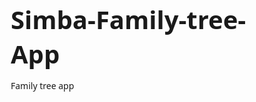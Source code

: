 # Simba-Family-tree-App
Family tree app 
<!DOCTYPE html>
<html lang="en">
<head>
    <meta charset="UTF-8">
    <meta name="viewport" content="width=device-width, initial-scale=1.0">
    <title>Family Tree Builder</title>
    <link rel="stylesheet" href="https://cdnjs.cloudflare.com/ajax/libs/font-awesome/6.4.0/css/all.min.css">
    <style>
        * {
            box-sizing: border-box;
            margin: 0;
            padding: 0;
            font-family: 'Segoe UI', Tahoma, Geneva, Verdana, sans-serif;
        }
        
        body {
            background: linear-gradient(135deg, #6a11cb 0%, #2575fc 100%);
            color: #333;
            min-height: 100vh;
            padding: 20px;
        }
        
        .container {
            max-width: 1200px;
            margin: 0 auto;
            background: rgba(255, 255, 255, 0.95);
            border-radius: 15px;
            box-shadow: 0 10px 30px rgba(0, 0, 0, 0.2);
            overflow: hidden;
        }
        
        header {
            background: #4a6fc7;
            color: white;
            padding: 20px;
            text-align: center;
            position: relative;
        }
        
        h1 {
            font-size: 2.5rem;
            margin-bottom: 10px;
        }
        
        .header-controls {
            display: flex;
            justify-content: center;
            gap: 15px;
            margin-top: 15px;
            flex-wrap: wrap;
        }
        
        .btn {
            padding: 10px 20px;
            border: none;
            border-radius: 50px;
            cursor: pointer;
            font-weight: 600;
            transition: all 0.3s ease;
            display: flex;
            align-items: center;
            gap: 8px;
        }
        
        .btn-primary {
            background: #ff7e5f;
            color: white;
        }
        
        .btn-primary:hover {
            background: #ff6347;
            transform: translateY(-2px);
        }
        
        .btn-secondary {
            background: #2bc0a9;
            color: white;
        }
        
        .btn-secondary:hover {
            background: #22a892;
            transform: translateY(-2px);
        }
        
        .btn-outline {
            background: transparent;
            border: 2px solid white;
            color: white;
        }
        
        .btn-outline:hover {
            background: white;
            color: #4a6fc7;
        }
        
        .connection-status {
            position: absolute;
            top: 20px;
            right: 20px;
            display: flex;
            align-items: center;
            gap: 8px;
            background: rgba(255, 255, 255, 0.2);
            padding: 5px 15px;
            border-radius: 20px;
            font-size: 0.9rem;
        }
        
        .main-content {
            display: flex;
            min-height: 500px;
        }
        
        .sidebar {
            width: 300px;
            background: #f5f7fa;
            padding: 20px;
            border-right: 1px solid #e0e6ed;
        }
        
        .search-box {
            margin-bottom: 20px;
        }
        
        .search-box input {
            width: 100%;
            padding: 10px 15px;
            border: 1px solid #ddd;
            border-radius: 50px;
            font-size: 1rem;
        }
        
        .family-list {
            list-style: none;
        }
        
        .family-list li {
            padding: 12px 15px;
            margin-bottom: 8px;
            background: white;
            border-radius: 8px;
            cursor: pointer;
            display: flex;
            align-items: center;
            gap: 10px;
            box-shadow: 0 2px 5px rgba(0, 0, 0, 0.05);
            transition: all 0.2s ease;
        }
        
        .family-list li:hover {
            background: #e9f2ff;
            transform: translateX(5px);
        }
        
        .family-list li.active {
            background: #d4e5ff;
            border-left: 4px solid #4a6fc7;
        }
        
        .tree-container {
            flex: 1;
            padding: 20px;
            overflow: auto;
            position: relative;
        }
        
        .tree {
            display: flex;
            justify-content: center;
            padding: 40px 0;
            min-height: 100%;
        }
        
        .person {
            width: 120px;
            background: white;
            border-radius: 10px;
            padding: 15px;
            margin: 10px;
            text-align: center;
            box-shadow: 0 5px 15px rgba(0, 0, 0, 0.1);
            position: relative;
            cursor: pointer;
            transition: all 0.3s ease;
            z-index: 2;
        }
        
        .person:hover {
            transform: translateY(-5px);
            box-shadow: 0 8px 20px rgba(0, 0, 0, 0.15);
        }
        
        .person.male {
            border-bottom: 4px solid #4a6fc7;
        }
        
        .person.female {
            border-bottom: 4px solid #ff7e5f;
        }
        
        .person .avatar {
            width: 60px;
            height: 60px;
            border-radius: 50%;
            margin: 0 auto 10px;
            overflow: hidden;
            display: flex;
            align-items: center;
            justify-content: center;
            font-size: 2rem;
            color: white;
        }
        
        .person.male .avatar {
            background: #4a6fc7;
        }
        
        .person.female .avatar {
            background: #ff7e5f;
        }
        
        .person .name {
            font-weight: 600;
            margin-bottom: 5px;
        }
        
        .person .details {
            font-size: 0.8rem;
            color: #666;
        }
        
        .connections {
            position: absolute;
            top: 0;
            left: 0;
            width: 100%;
            height: 100%;
            z-index: 1;
            pointer-events: none;
        }
        
        .modal {
            display: none;
            position: fixed;
            top: 0;
            left: 0;
            width: 100%;
            height: 100%;
            background: rgba(0, 0, 0, 0.5);
            z-index: 100;
            align-items: center;
            justify-content: center;
        }
        
        .modal-content {
            background: white;
            border-radius: 15px;
            padding: 30px;
            width: 90%;
            max-width: 500px;
            box-shadow: 0 15px 40px rgba(0, 0, 0, 0.2);
        }
        
        .modal-header {
            display: flex;
            justify-content: space-between;
            align-items: center;
            margin-bottom: 20px;
        }
        
        .close {
            font-size: 1.5rem;
            cursor: pointer;
        }
        
        .form-group {
            margin-bottom: 20px;
        }
        
        .form-group label {
            display: block;
            margin-bottom: 8px;
            font-weight: 600;
        }
        
        .form-group input, .form-group select {
            width: 100%;
            padding: 12px 15px;
            border: 1px solid #ddd;
            border-radius: 8px;
            font-size: 1rem;
        }
        
        .form-actions {
            display: flex;
            justify-content: flex-end;
            gap: 10px;
            margin-top: 30px;
        }
        
        footer {
            text-align: center;
            padding: 20px;
            background: #f5f7fa;
            color: #666;
            font-size: 0.9rem;
        }
        
        @media (max-width: 768px) {
            .main-content {
                flex-direction: column;
            }
            
            .sidebar {
                width: 100%;
                border-right: none;
                border-bottom: 1px solid #e0e6ed;
            }
            
            .header-controls {
                flex-direction: column;
                align-items: center;
            }
            
            .btn {
                width: 100%;
                justify-content: center;
            }
        }
    </style>
</head>
<body>
    <div class="container">
        <header>
            <h1>Family Tree Builder</h1>
            <p>Create, visualize, and share your family history</p>
            <div class="connection-status">
                <i class="fas fa-wifi"></i>
                <span>Online</span>
            </div>
            <div class="header-controls">
                <button class="btn btn-primary" id="addPersonBtn">
                    <i class="fas fa-plus"></i> Add Person
                </button>
                <button class="btn btn-secondary" id="shareTreeBtn">
                    <i class="fas fa-share-alt"></i> Share Tree
                </button>
                <button class="btn btn-outline" id="saveTreeBtn">
                    <i class="fas fa-save"></i> Save Locally
                </button>
                <button class="btn btn-outline" id="importTreeBtn">
                    <i class="fas fa-file-import"></i> Import
                </button>
            </div>
        </header>
        
        <div class="main-content">
            <div class="sidebar">
                <div class="search-box">
                    <input type="text" placeholder="Search family members...">
                </div>
                
                <h3>Family Members</h3>
                <ul class="family-list">
                    <li class="active">
                        <i class="fas fa-user"></i> John Smith (Grandfather)
                    </li>
                    <li>
                        <i class="fas fa-user"></i> Mary Smith (Grandmother)
                    </li>
                    <li>
                        <i class="fas fa-user"></i> Robert Smith (Father)
                    </li>
                    <li>
                        <i class="fas fa-user"></i> Jennifer Smith (Mother)
                    </li>
                    <li>
                        <i class="fas fa-user"></i> Michael Smith (Son)
                    </li>
                    <li>
                        <i class="fas fa-user"></i> Sarah Smith (Daughter)
                    </li>
                </ul>
            </div>
            
            <div class="tree-container">
                <div class="tree">
                    <!-- Top row (grandparents) -->
                    <div class="person male">
                        <div class="avatar">JS</div>
                        <div class="name">John Smith</div>
                        <div class="details">b. 1945</div>
                    </div>
                    
                    <div class="person female">
                        <div class="avatar">MS</div>
                        <div class="name">Mary Smith</div>
                        <div class="details">b. 1948</div>
                    </div>
                    
                    <!-- Middle row (parents) -->
                    <div class="person male">
                        <div class="avatar">RS</div>
                        <div class="name">Robert Smith</div>
                        <div class="details">b. 1970</div>
                    </div>
                    
                    <div class="person female">
                        <div class="avatar">JS</div>
                        <div class="name">Jennifer Smith</div>
                        <div class="details">b. 1972</div>
                    </div>
                    
                    <!-- Bottom row (children) -->
                    <div class="person male">
                        <div class="avatar">MS</div>
                        <div class="name">Michael Smith</div>
                        <div class="details">b. 2000</div>
                    </div>
                    
                    <div class="person female">
                        <div class="avatar">SS</div>
                        <div class="name">Sarah Smith</div>
                        <div class="details">b. 2003</div>
                    </div>
                    
                    <!-- Connection lines -->
                    <div class="connections">
                        <svg width="100%" height="100%" style="position: absolute; top: 0; left: 0;">
                            <!-- Lines connecting grandparents to parents -->
                            <line x1="70" y1="100" x2="270" y2="200" stroke="#4a6fc7" stroke-width="2" />
                            <line x1="190" y1="100" x2="270" y2="200" stroke="#4a6fc7" stroke-width="2" />
                            
                            <!-- Lines connecting parents to children -->
                            <line x1="270" y1="250" x2="370" y2="350" stroke="#4a6fc7" stroke-width="2" />
                            <line x1="270" y1="250" x2="470" y2="350" stroke="#4a6fc7" stroke-width="2" />
                        </svg>
                    </div>
                </div>
            </div>
        </div>
        
        <footer>
            <p>Family Tree Builder &copy; 2023 | Works offline | Export and share with family</p>
        </footer>
    </div>
    
    <!-- Add Person Modal -->
    <div class="modal" id="addPersonModal">
        <div class="modal-content">
            <div class="modal-header">
                <h2>Add Family Member</h2>
                <span class="close">&times;</span>
            </div>
            
            <div class="form-group">
                <label for="personName">Full Name</label>
                <input type="text" id="personName" placeholder="Enter full name">
            </div>
            
            <div class="form-group">
                <label for="personGender">Gender</label>
                <select id="personGender">
                    <option value="male">Male</option>
                    <option value="female">Female</option>
                    <option value="other">Other</option>
                </select>
            </div>
            
            <div class="form-group">
                <label for="birthYear">Year of Birth</label>
                <input type="number" id="birthYear" placeholder="Enter year of birth">
            </div>
            
            <div class="form-group">
                <label for="relation">Relation</label>
                <select id="relation">
                    <option value="parent">Parent</option>
                    <option value="spouse">Spouse</option>
                    <option value="child">Child</option>
                    <option value="sibling">Sibling</option>
                </select>
            </div>
            
            <div class="form-group">
                <label for="relatedTo">Related To</label>
                <select id="relatedTo">
                    <option value="johnSmith">John Smith</option>
                    <option value="marySmith">Mary Smith</option>
                    <option value="robertSmith">Robert Smith</option>
                </select>
            </div>
            
            <div class="form-actions">
                <button class="btn btn-outline" style="color: #333; border-color: #ddd;">Cancel</button>
                <button class="btn btn-primary">Add Person</button>
            </div>
        </div>
    </div>

    <script>
        // Modal functionality
        const modal = document.getElementById('addPersonModal');
        const addPersonBtn = document.getElementById('addPersonBtn');
        const closeBtn = document.querySelector('.close');
        
        addPersonBtn.addEventListener('click', () => {
            modal.style.display = 'flex';
        });
        
        closeBtn.addEventListener('click', () => {
            modal.style.display = 'none';
        });
        
        window.addEventListener('click', (e) => {
            if (e.target === modal) {
                modal.style.display = 'none';
            }
        });
        
        // Simulate offline/online status
        setInterval(() => {
            const status = document.querySelector('.connection-status');
            const random = Math.random();
            
            if (random < 0.1) {
                status.innerHTML = '<i class="fas fa-wifi-slash"></i> Offline';
                status.style.background = '#ff7e5f';
            } else {
                status.innerHTML = '<i class="fas fa-wifi"></i> Online';
                status.style.background = 'rgba(255, 255, 255, 0.2)';
            }
        }, 5000);
        
        // Save tree button functionality
        document.getElementById('saveTreeBtn').addEventListener('click', () => {
            alert('Family tree saved locally! It will be available when offline.');
        });
        
        // Share tree button functionality
        document.getElementById('shareTreeBtn').addEventListener('click', () => {
            alert('Shareable link copied to clipboard!\nhttp://familytree.app/share/abc123');
        });
        
        // Import tree button functionality
        document.getElementById('importTreeBtn').addEventListener('click', () => {
            alert('Select a family tree file to import...');
        });
        
        // Person click functionality
        const people = document.querySelectorAll('.person');
        people.forEach(person => {
            person.addEventListener('click', () => {
                const name = person.querySelector('.name').textContent;
                alert(`Selected: ${name}\nWould you like to view or edit details?`);
            });
        });
    </script>
</body>
</html>  
